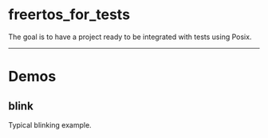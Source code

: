 # freertos_for_tests

The goal is to have a project ready to be integrated with tests using Posix.

---

# Demos

## blink

Typical blinking example.

